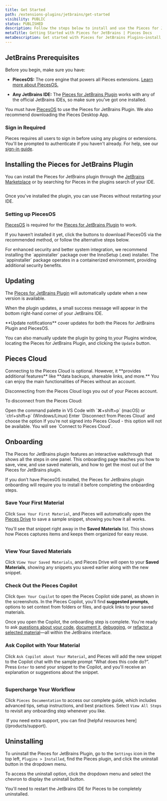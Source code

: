 ```yaml
---
title: Get Started
path: /extensions-plugins/jetbrains/get-started
visibility: PUBLIC
status: PUBLISHED
description: Follow the steps below to install and use the Pieces for JetBrains Plugin.
metaTitle: Getting Started with Pieces for JetBrains | Pieces Docs
metaDescription: Get started with Pieces for JetBrains Plugins—install, configure, and enhance your workflow with AI-powered coding assistance.
---
```


<pieces-pro-cta />

## JetBrains Prerequisites

Before you begin, make sure you have:

* **PiecesOS:** The core engine that powers all Pieces extensions. <a target="_blank" href="/products/core-dependencies/pieces-os">Learn more about PiecesOS.</a>

* **Any JetBrains IDE:** The <a target="_blank" href="https://plugins.jetbrains.com/plugin/17328-pieces">Pieces for JetBrains Plugin</a> works with any of the official JetBrains IDEs, so make sure you’ve got one installed.

You must have <a target="_blank" href="/products/core-dependencies/pieces-os">PiecesOS</a> to use the Pieces for JetBrains Plugin. We also recommend downloading the Pieces Desktop App.

### Sign in Required

Pieces requires all users to sign in before using any plugins or extensions. You'll be prompted to authenticate if you haven't already. For help, see our [sign-in guide](/products/meet-pieces/sign-into-pieces).

## Installing the Pieces for JetBrains Plugin

You can install the Pieces for JetBrains plugin through the <a target="_blank" href="https://plugins.jetbrains.com/plugin/17328-pieces--save-search-share--reuse-code-snippets">JetBrains Marketplace</a> or by searching for Pieces in the plugins search of your IDE.

<Image src="https://storage.googleapis.com/hashnode_product_documentation_assets/cdn_migrate_repair_2/jetbrains_marketplace.png" alt="" align="center" fullwidth="true" />

Once you've installed the plugin, you can use Pieces without restarting your IDE.

### Setting up PiecesOS

<a target="_blank" href="/products/core-dependencies/pieces-os">PiecesOS</a> is required for the <a target="_blank" href="https://plugins.jetbrains.com/plugin/17328-pieces">Pieces for JetBrains Plugin</a> to work.

If you haven’t installed it yet, click the buttons to download PiecesOS via the recommended method, or follow the alternative steps below.

<get-started-install />

<Callout type="alert">
  For enhanced security and better system integration, we recommend installing the `appinstaller` package over the InnoSetup (.exe) installer. The `appinstaller` package operates in a containerized environment, providing additional security benefits.
</Callout>

## Updating

The <a target="_blank" href="https://plugins.jetbrains.com/plugin/17328-pieces">Pieces for JetBrains Plugin</a> will automatically update when a new version is available.

When the plugin updates, a small success message will appear in the bottom right-hand corner of your JetBrains IDE.

<Callout type="tip">
  **Update notifications** cover updates for both the Pieces for JetBrains Plugin and PiecesOS.
</Callout>

You can also manually update the plugin by going to[ ](https://builds.pieces.app/stages/production/appinstaller/pieces_for_x.appinstaller?download=true\&product=DOCUMENTATION_WEBSITE)your Plugins window, locating the Pieces for JetBrains Plugin, and clicking the `Update` button.

## Pieces Cloud

<Callout type="info">
  Connecting to the Pieces Cloud is optional. However, it **provides additional features** like **data backups, shareable links, and more.** You can enjoy the main functionalities of Pieces without an account.
</Callout>

Disconnecting from the Pieces Cloud logs you out of your Pieces account.

To disconnect from the Pieces Cloud:

<Steps>
  <Step title="Open the Command Palette">
    Open the command palette in VS Code with `⌘+shift+p` (macOS) or `ctrl+shift+p` (Windows/Linux)
  </Step>

  <Step title="Disconnect from the Cloud">
    Enter `Disconnect from Pieces Cloud` and choose the option
  </Step>
</Steps>

<Callout type="info">
  If you’re not signed into Pieces Cloud - this option will not be available. You will see `Connect to Pieces Cloud`.
</Callout>

<Image src="https://storage.googleapis.com/hashnode_product_documentation_assets/jetbrains_plugin_assets/jetbrains_plugin_assets/get_started/disconnect_pieces_cloud.gif" alt="" align="center" fullwidth="true" />

## Onboarding

The Pieces for JetBrains plugin features an interactive walkthrough that shows all the steps in one panel. This onboarding page teaches you how to save, view, and use saved materials, and how to get the most out of the Pieces for JetBrains plugin.

<Callout type="alert">
  If you don’t have PiecesOS installed, the Pieces for JetBrains plugin onboarding will require you to install it before completing the onboarding steps.
</Callout>

### Save Your First Material

Click `Save Your First Material`, and Pieces will automatically open the [Pieces Drive](/products/extensions-plugins/jetbrains/drive) to save a sample snippet, showing you how it all works.

You'll see that snippet right away in the **Saved Materials** list. This shows how Pieces captures items and keeps them organized for easy reuse.

<Image src="https://storage.googleapis.com/hashnode_product_documentation_assets/jetbrains_plugin_assets/jetbrains_plugin_assets/get_started/save_first_material" alt="" align="center" fullwidth="true" />

### View Your Saved Materials

Click `View Your Saved Materials`, and Pieces Drive will open to your **Saved Materials**, showing any snippets you saved earlier along with the new snippet.

### Check Out the Pieces Copilot

Click `Open Your Copilot` to open the Pieces Copilot side panel, as shown in the screenshots. In the Pieces Copilot, you'll find **suggested prompts**, options to set context from folders or files, and quick links to your saved materials.

Once you open the Copilot, the onboarding step is complete. You're ready to ask [questions about your code](/products/extensions-plugins/jetbrains/copilot/chat), [document it](/products/extensions-plugins/jetbrains/copilot/documenting-code), [debugging](/products/extensions-plugins/jetbrains/copilot/debugging-errors), or [refactor a selected material](/products/extensions-plugins/jetbrains/copilot/refactoring)—all within the JetBrains interface.

### Ask Copilot with Your Material

Click `Ask Copilot about Your Material`, and Pieces will add the new snippet to the Copilot chat with the sample prompt “What does this code do?”. Press `Enter` to send your snippet to the Copilot, and you'll receive an explanation or suggestions about the snippet.

<Image src="https://storage.googleapis.com/hashnode_product_documentation_assets/jetbrains_plugin_assets/jetbrains_plugin_assets/get_started/ask_copilot_about_material.gif" alt="" align="center" fullwidth="true" />

### Supercharge Your Workflow

Click `Pieces Documentation` to access our complete guide, which includes advanced tips, setup instructions, and best practices. Select `View All Steps` to revisit any onboarding step whenever you like.

<Image src="https://storage.googleapis.com/hashnode_product_documentation_assets/jetbrains_plugin_assets/jetbrains_plugin_assets/get_started/supercharge_workflow.png" alt="" align="center" fullwidth="true" />

<Callout type="info">
  If you need extra support, you can find [helpful resources here](/products/support).
</Callout>

## Uninstalling

To uninstall the Pieces for JetBrains Plugin, go to the `Settings` icon in the top left, `Plugins > Installed`, find the Pieces plugin, and click the uninstall button in the dropdown menu.

<Callout type="info">
  To access the uninstall option, click the dropdown menu and select the chevron to display the uninstall button.
</Callout>

You'll need to restart the JetBrains IDE for Pieces to be completely uninstalled.

<Image src="https://storage.googleapis.com/hashnode_product_documentation_assets/jetbrains_plugin_assets/jetbrains_plugin_assets/get_started/uninstall_button.png" alt="" align="center" fullwidth="true" />